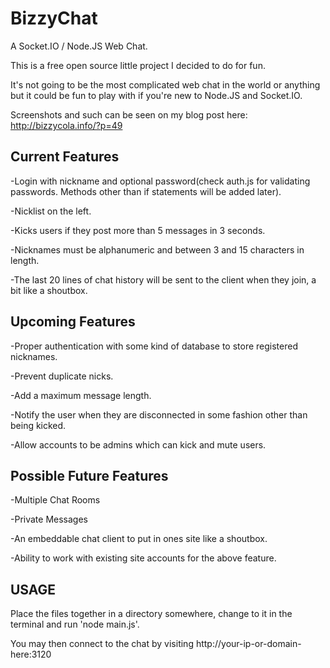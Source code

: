# BizzyChat
A Socket.IO / Node.JS Web Chat.

This is a free open source little project I decided to do for fun.

It's not going to be the most complicated web chat in the world or anything but it could be fun to play with if you're new to Node.JS and Socket.IO.

Screenshots and such can be seen on my blog post here: http://bizzycola.info/?p=49

## Current Features ##
-Login with nickname and optional password(check auth.js for validating passwords. Methods other than if statements will be added later).

-Nicklist on the left.

-Kicks users if they post more than 5 messages in 3 seconds.

-Nicknames must be alphanumeric and between 3 and 15 characters in length.

-The last 20 lines of chat history will be sent to the client when they join, a bit like a shoutbox.

## Upcoming Features ##
-Proper authentication with some kind of database to store registered nicknames.

-Prevent duplicate nicks.

-Add a maximum message length.

-Notify the user when they are disconnected in some fashion other than being kicked.

-Allow accounts to be admins which can kick and mute users.

## Possible Future Features ##
-Multiple Chat Rooms

-Private Messages

-An embeddable chat client to put in ones site like a shoutbox.

-Ability to work with existing site accounts for the above feature.

## USAGE ##
Place the files together in a directory somewhere, change to it in the terminal and run 'node main.js'.

You may then connect to the chat by visiting http://your-ip-or-domain-here:3120
